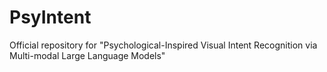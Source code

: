 # PsyIntent
Official repository for "Psychological-Inspired Visual Intent Recognition via Multi-modal Large Language Models"
